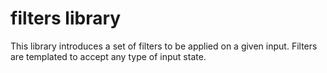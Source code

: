 # filters library

This library introduces a set of filters to be applied on a given input. Filters are templated to accept any type of
input state.

